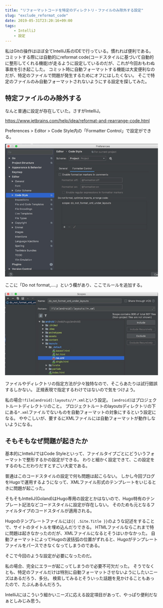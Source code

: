 ```yaml
---
title: "リフォーマットコードを特定のディレクトリ・ファイルのみ除外する設定"
slug: "exclude_reformat_code"
date: 2019-05-31T23:20:16+09:00
tags:
    - IntelliJ
    - 設定
---
```


私はGitの操作はほぼ全てIntelliJ系のIDEで行っている。慣れれば便利である。
コミットする際には自動的にreformat code(コードスタイルに基づいて自動的に整形してくれる機能)が走るように設定しているのだが、これが今回おもわぬ事故を引き起こした。
コミット時に自動フォーマットする機能は大変便利なのだが、特定のファイルで問題が発生するためにオフにはしたくない。
そこで特定のファイルのみ自動フォーマットされないようにする設定を探してみた。

<!--more-->

## 特定ファイルのみ除外する

なんと普通に設定が存在していた。さすがIntelliJ。

<https://www.jetbrains.com/help/idea/reformat-and-rearrange-code.html>

Preferences > Editor > Code Style内の「Formatter Control」で設定ができる。

![フォーマッタの設定](setting_dialog.jpg)

ここに「Do not format,....」という欄があり、ここでルールを追加する。

![除外設定](exclude_setting.jpg)

ファイルやディレクトリの指定方法が少々独特なので、そこらあたりは試行錯誤するしかない。
正規表現で指定するわけではないので気をつけよう。

私の場合`!file[android]:layouts//*.xml`という設定。
`[android]`はプロジェクトルートディレクトリのこと。
プロジェクトルートのlayoutsディレクトリの下にある`*.xml`ファイルでないものを自動フォーマットの対象にするという設定になる。
ややこしいが、要するにXMLファイルには自動フォーマットが動作しないようになる。

## そもそもなぜ問題が起きたか

基本的にIntteliJではCode Styleといって、ファイルタイプごとにどういうフォーマットで整形するかの設定ができる。
わりと細かく設定できて、この設定をするのもこだわりだすとすごい大変である。

普通はこのコードスタイルの設定で何も問題は起こらない。
しかし今回ブログをHugoで運用するようになって、XMLファイル形式のテンプレートをいじるときに問題が起こった。

そもそもIntteliJ(Goland)はHugo専用の設定とかはないので、Hugo特有のテンプレート記法などコードスタイルに設定が存在しない。
そのためも元となるファイルタイプのコードスタイルが適用される。

Hugoのテンプレートファイルには`{{ .Site.Title }}`のような記述をすることで、サイトのタイトルを埋め込んだりできる。
HTMLファイルならこれまで特に問題は起きなかったのだが、XMLファイルになるとそうはいかなかった。
自動フォーマットによってHugoの波括弧の位置がずれると、Hugoがテンプレートファイルをパースできなくなってしまうのである。

そこで今回のような設定が必要になったのだ。

私の場合、完全にエラーが起こってしまうので必要不可欠だった。
そうでなくとも、特定のファイルだけは特別に自動フォーマットさせないようにしたいニーズはあるだろう、多分。
検索してみるとそういった話題を見かけることもあったので、たぶんあるんだろう。

IntelliJにはこういう細かいニーズに応える設定項目があって、やっぱり便利だなぁとしみじみ思う。
